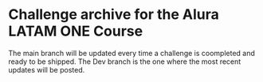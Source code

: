 # Challenge archive for the Alura LATAM ONE Course
The main branch will be updated every time a challenge is coompleted and ready to be shipped. The Dev branch is the one where the most recent updates will be posted.
